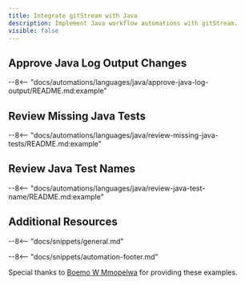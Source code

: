 ```yaml
---
title: Integrate gitStream with Java
description: Implement Java workflow automations with gitStream.
visible: false
---
```


## Approve Java Log Output Changes

--8<-- "docs/automations/languages/java/approve-java-log-output/README.md:example"

## Review Missing Java Tests

--8<-- "docs/automations/languages/java/review-missing-java-tests/README.md:example"


## Review Java Test Names

--8<-- "docs/automations/languages/java/review-java-test-name/README.md:example"


## Additional Resources

--8<-- "docs/snippets/general.md"

--8<-- "docs/snippets/automation-footer.md"

Special thanks to [Boemo W Mmopelwa](https://github.com/xTrilton) for providing these examples.
